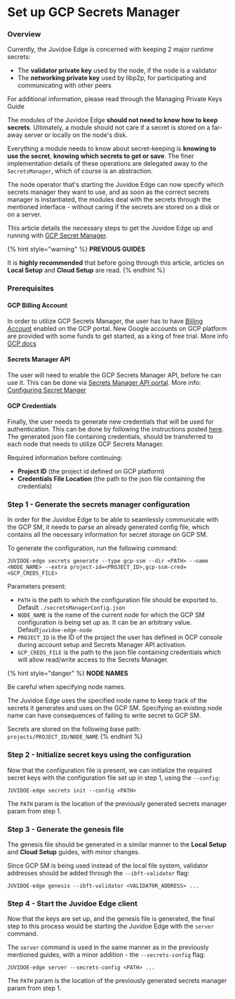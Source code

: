 # Set up GCP Secrets Manager

### Overview

Currently, the Juvidoe Edge is concerned with keeping 2 major runtime secrets:

* The **validator private key** used by the node, if the node is a validator
* The **networking private key** used by libp2p, for participating and communicating with other peers

For additional information, please read through the Managing Private Keys Guide

The modules of the Juvidoe Edge **should not need to know how to keep secrets**. Ultimately, a module should not care if a secret is stored on a far-away server or locally on the node's disk.

Everything a module needs to know about secret-keeping is **knowing to use the secret**, **knowing which secrets to get or save**. The finer implementation details of these operations are delegated away to the `SecretsManager`, which of course is an abstraction.

The node operator that's starting the Juvidoe Edge can now specify which secrets manager they want to use, and as soon as the correct secrets manager is instantiated, the modules deal with the secrets through the mentioned interface - without caring if the secrets are stored on a disk or on a server.

This article details the necessary steps to get the Juvidoe Edge up and running with [GCP Secret Manager](https://cloud.google.com/secret-manager).

{% hint style="warning" %}
**PREVIOUS GUIDES**

It is **highly recommended** that before going through this article, articles on **Local Setup** and **Cloud Setup** are read.
{% endhint %}

### Prerequisites

#### GCP Billing Account

In order to utilize GCP Secrets Manager, the user has to have [Billing Account](https://console.cloud.google.com/) enabled on the GCP portal. New Google accounts on GCP platform are provided with some funds to get started, as a king of free trial. More info [GCP docs](https://cloud.google.com/free)

#### Secrets Manager API

The user will need to enable the GCP Secrets Manager API, before he can use it. This can be done via [Secrets Manager API portal](https://console.cloud.google.com/apis/library/secretmanager.googleapis.com). More info: [Configuring Secret Manger](https://cloud.google.com/secret-manager/docs/configuring-secret-manager)

#### GCP Credentials

Finally, the user needs to generate new credentials that will be used for authentication. This can be done by following the instructions posted [here](https://cloud.google.com/secret-manager/docs/reference/libraries).\
The generated json file containing credentials, should be transferred to each node that needs to utilize GCP Secrets Manager.

Required information before continuing:

* **Project ID** (the project id defined on GCP platform)
* **Credentials File Location** (the path to the json file containing the credentials)

### Step 1 - Generate the secrets manager configuration

In order for the Juvidoe Edge to be able to seamlessly communicate with the GCP SM, it needs to parse an already generated config file, which contains all the necessary information for secret storage on GCP SM.

To generate the configuration, run the following command:

```
JUVIDOE-edge secrets generate --type gcp-ssm --dir <PATH> --name <NODE_NAME> --extra project-id=<PROJECT_ID>,gcp-ssm-cred=<GCP_CREDS_FILE>
```

Parameters present:

* `PATH` is the path to which the configuration file should be exported to. Default `./secretsManagerConfig.json`
* `NODE_NAME` is the name of the current node for which the GCP SM configuration is being set up as. It can be an arbitrary value. Default`juvidoe-edge-node`
* `PROJECT_ID` is the ID of the project the user has defined in GCP console during account setup and Secrets Manager API activation.
* `GCP_CREDS_FILE` is the path to the json file containing credentials which will allow read/write access to the Secrets Manager.

{% hint style="danger" %}
**NODE NAMES**

Be careful when specifying node names.

The Juvidoe Edge uses the specified node name to keep track of the secrets it generates and uses on the GCP SM. Specifying an existing node name can have consequences of failing to write secret to GCP SM.

Secrets are stored on the following base path: `projects/PROJECT_ID/NODE_NAME`
{% endhint %}

### Step 2 - Initialize secret keys using the configuration

Now that the configuration file is present, we can initialize the required secret keys with the configuration file set up in step 1, using the `--config`:

```
JUVIDOE-edge secrets init --config <PATH>
```

The `PATH` param is the location of the previously generated secrets manager param from step 1.

### Step 3 - Generate the genesis file

The genesis file should be generated in a similar manner to the **Local Setup** and **Cloud Setup** guides, with minor changes.

Since GCP SM is being used instead of the local file system, validator addresses should be added through the `--ibft-validator` flag:

```
JUVIDOE-edge genesis --ibft-validator <VALIDATOR_ADDRESS> ...
```

### Step 4 - Start the Juvidoe Edge client

Now that the keys are set up, and the genesis file is generated, the final step to this process would be starting the Juvidoe Edge with the `server` command.

The `server` command is used in the same manner as in the previously mentioned guides, with a minor addition - the `--secrets-config` flag:

```
JUVIDOE-edge server --secrets-config <PATH> ...
```

The `PATH` param is the location of the previously generated secrets manager param from step 1.
